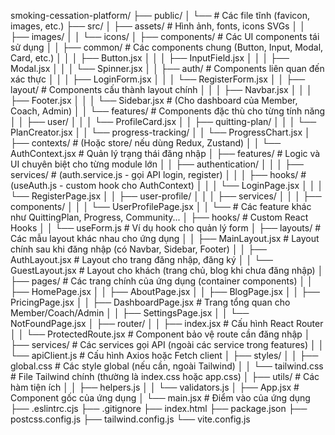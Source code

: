 smoking-cessation-platform/
├── public/
│   └── # Các file tĩnh (favicon, images, etc.)
├── src/
│   ├── assets/ # Hình ảnh, fonts, icons SVGs
│   │   ├── images/
│   │   └── icons/
│   ├── components/ # Các UI components tái sử dụng
│   │   ├── common/ # Các components chung (Button, Input, Modal, Card, etc.)
│   │   │   ├── Button.jsx
│   │   │   ├── InputField.jsx
│   │   │   ├── Modal.jsx
│   │   │   └── Spinner.jsx
│   │   ├── auth/ # Components liên quan đến xác thực
│   │   │   ├── LoginForm.jsx
│   │   │   └── RegisterForm.jsx
│   │   ├── layout/ # Components cấu thành layout chính
│   │   │   ├── Navbar.jsx
│   │   │   ├── Footer.jsx
│   │   │   └── Sidebar.jsx # (Cho dashboard của Member, Coach, Admin)
│   │   └── features/ # Components đặc thù cho từng tính năng
│   │       ├── user/
│   │       │   └── ProfileCard.jsx
│   │       ├── quitting-plan/
│   │       │   └── PlanCreator.jsx
│   │       └── progress-tracking/
│   │           └── ProgressChart.jsx
│   ├── contexts/ # (Hoặc store/ nếu dùng Redux, Zustand)
│   │   └── AuthContext.jsx # Quản lý trạng thái đăng nhập
│   ├── features/ # Logic và UI chuyên biệt cho từng module lớn
│   │   ├── authentication/
│   │   │   ├── services/ # (auth.service.js - gọi API login, register)
│   │   │   ├── hooks/    # (useAuth.js - custom hook cho AuthContext)
│   │   │   └── LoginPage.jsx
│   │   │   └── RegisterPage.jsx
│   │   ├── user-profile/
│   │   │   ├── services/
│   │   │   ├── components/
│   │   │   └── UserProfilePage.jsx
│   │   └── # Các feature khác như QuittingPlan, Progress, Community...
│   ├── hooks/ # Custom React Hooks
│   │   └── useForm.js # Ví dụ hook cho quản lý form
│   ├── layouts/ # Các mẫu layout khác nhau cho ứng dụng
│   │   ├── MainLayout.jsx # Layout chính sau khi đăng nhập (có Navbar, Sidebar, Footer)
│   │   ├── AuthLayout.jsx # Layout cho trang đăng nhập, đăng ký
│   │   └── GuestLayout.jsx # Layout cho khách (trang chủ, blog khi chưa đăng nhập)
│   ├── pages/ # Các trang chính của ứng dụng (container components)
│   │   ├── HomePage.jsx
│   │   ├── AboutPage.jsx
│   │   ├── BlogPage.jsx
│   │   ├── PricingPage.jsx
│   │   ├── DashboardPage.jsx # Trang tổng quan cho Member/Coach/Admin
│   │   ├── SettingsPage.jsx
│   │   └── NotFoundPage.jsx
│   ├── router/
│   │   ├── index.jsx       # Cấu hình React Router
│   │   └── ProtectedRoute.jsx # Component bảo vệ route cần đăng nhập
│   ├── services/ # Các services gọi API (ngoài các service trong features)
│   │   └── apiClient.js # Cấu hình Axios hoặc Fetch client
│   ├── styles/
│   │   ├── global.css      # Các style global (nếu cần, ngoài Tailwind)
│   │   └── tailwind.css    # File Tailwind chính (thường là index.css hoặc app.css)
│   ├── utils/ # Các hàm tiện ích
│   │   ├── helpers.js
│   │   └── validators.js
│   ├── App.jsx # Component gốc của ứng dụng
│   └── main.jsx # Điểm vào của ứng dụng
├── .eslintrc.cjs
├── .gitignore
├── index.html
├── package.json
├── postcss.config.js
├── tailwind.config.js
└── vite.config.js